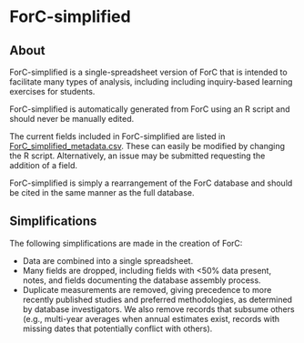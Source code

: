 # ForC-simplified

## About
ForC-simplified is a single-spreadsheet version of ForC that is intended to facilitate many types of analysis, including including inquiry-based learning exercises for students.

ForC-simplified is automatically generated from ForC using an R script and should never be manually edited. 

The current fields included in ForC-simplified are listed in [ForC_simplified_metadata.csv](https://github.com/forc-db/ForC/blob/master/ForC_simplified/ForC_simplified_metadata.csv). These can easily be modified by changing the R script. Alternatively, an issue may be submitted requesting the addition of a field.

ForC-simplified is simply a rearrangement of the ForC database and should be cited in the same manner as the full database.

## Simplifications
The following simplifications are made in the creation of ForC:
- Data are combined into a single spreadsheet.
- Many fields are dropped, including fields with <50% data present, notes, and fields documenting the database assembly process. 
- Duplicate measurements are removed, giving precedence to more recently published studies and preferred methodologies, as determined by database investigators. We also remove records that subsume others (e.g., multi-year averages when annual estimates exist, records with missing dates that potentially conflict with others).
